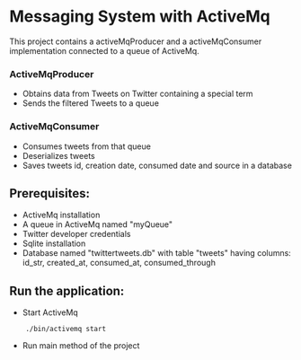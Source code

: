 # Messaging System with ActiveMq

This project contains a activeMqProducer and a activeMqConsumer implementation connected to a queue of ActiveMq.

### ActiveMqProducer
- Obtains data from Tweets on Twitter containing a special term
- Sends the filtered Tweets to a queue

### ActiveMqConsumer
- Consumes tweets from that queue
- Deserializes tweets
- Saves tweets id, creation date, consumed date and source in a database 
 
## Prerequisites:
- ActiveMq installation 
- A queue in ActiveMq named "myQueue"
- Twitter developer credentials
- Sqlite installation 
- Database named "twittertweets.db" with table "tweets" having columns: id_str, created_at, consumed_at, consumed_through

## Run the application:

- Start ActiveMq
```
    ./bin/activemq start
```
- Run main method of the project